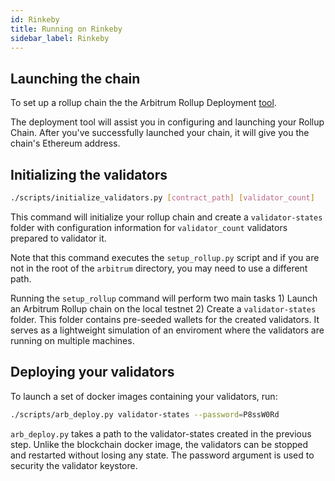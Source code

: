 ```yaml
---
id: Rinkeby
title: Running on Rinkeby
sidebar_label: Rinkeby
---
```


## Launching the chain

To set up a rollup chain the the Arbitrum Rollup Deployment [tool](https://developer.offchainlabs.com/tools/deployment/).

The deployment tool will assist you in configuring and launching your Rollup Chain. After you've successfully launched your chain, it will give you the chain's Ethereum address.

## Initializing the validators

```bash
./scripts/initialize_validators.py [contract_path] [validator_count]
```

This command will initialize your rollup chain and create a `validator-states` folder with configuration
information for `validator_count` validators prepared to validator it.

Note that this command executes the `setup_rollup.py` script and if you are not in the root of the `arbitrum`
directory, you may need to use a different path.

Running the `setup_rollup` command will perform two main tasks 1) Launch an Arbitrum Rollup chain on the local testnet 2) Create a `validator-states` folder. This folder contains pre-seeded wallets for the created validators. It serves as a lightweight simulation of an enviroment where the validators are running on multiple machines.

## Deploying your validators

To launch a set of docker images containing your validators, run:

```bash
./scripts/arb_deploy.py validator-states --password=P8ssW0Rd
```

`arb_deploy.py` takes a path to the validator-states created in the previous step. Unlike the blockchain docker image, the validators can be stopped and restarted without losing any state. The password argument is used to security the validator keystore.

